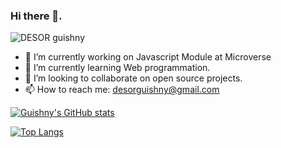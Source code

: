 ### Hi there 👋.

![DESOR guishny](https://user-images.githubusercontent.com/60197357/173424143-81bdd2f3-e09f-4c9a-93a1-9a9205c1aff0.gif)


- 🔭 I’m currently working on Javascript Module at Microverse
- 🌱 I’m currently learning Web programmation.
- 👯 I’m looking to collaborate on open source projects.
- 📫 How to reach me: desorguishny@gmail.com

<!--
- 🤔 I’m looking for help with ...
- 💬 Ask me about ...
- 😄 Pronouns: ...
- ⚡ Fun fact: ...
-->

[![Guishny's GitHub stats](https://github-readme-stats.vercel.app/api?username=desorgui)](https://github.com/desorgui/github-readme-stats)

[![Top Langs](https://github-readme-stats.vercel.app/api/top-langs/?username=desorgui&layout=compact)](https://github.com/desorgui/github-readme-stats)
